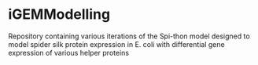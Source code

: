 # iGEMModelling
Repository containing various iterations of the Spi-thon model designed to model spider silk protein expression in E. coli with differential gene expression of various helper proteins

